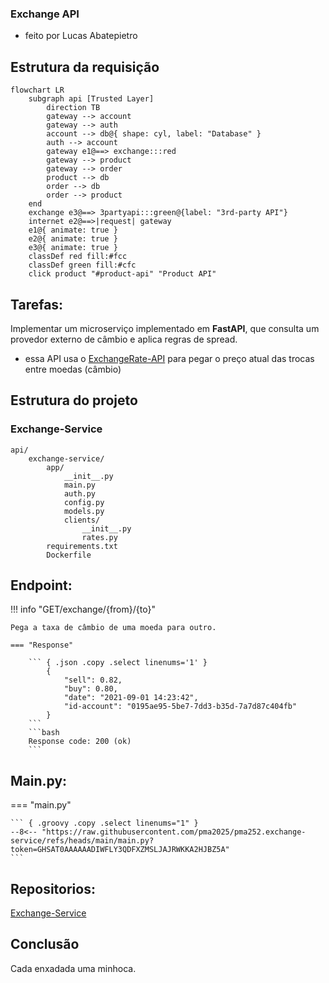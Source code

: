 ### Exchange API

- feito por Lucas Abatepietro

## Estrutura da requisição

```mermaid
flowchart LR
    subgraph api [Trusted Layer]
        direction TB
        gateway --> account
        gateway --> auth
        account --> db@{ shape: cyl, label: "Database" }
        auth --> account
        gateway e1@==> exchange:::red
        gateway --> product
        gateway --> order
        product --> db
        order --> db
        order --> product
    end
    exchange e3@==> 3partyapi:::green@{label: "3rd-party API"}
    internet e2@==>|request| gateway
    e1@{ animate: true }
    e2@{ animate: true }
    e3@{ animate: true }
    classDef red fill:#fcc
    classDef green fill:#cfc
    click product "#product-api" "Product API"
```

## Tarefas:

Implementar um microserviço implementado em **FastAPI**, que consulta um provedor externo de câmbio e aplica regras de spread.

- essa API usa o [ExchangeRate-API](https://www.exchangerate-api.com/) para pegar o preço atual das trocas entre moedas (câmbio)

## Estrutura do projeto

### Exchange-Service

```tree
api/
    exchange-service/
        app/
            __init__.py
            main.py
            auth.py
            config.py
            models.py
            clients/
                __init__.py
                rates.py
        requirements.txt
        Dockerfile
```

## Endpoint:

!!! info "GET/exchange/{from}/{to}"

    Pega a taxa de câmbio de uma moeda para outro.

    === "Response"

        ``` { .json .copy .select linenums='1' }
            {
                "sell": 0.82,
                "buy": 0.80,
                "date": "2021-09-01 14:23:42",
                "id-account": "0195ae95-5be7-7dd3-b35d-7a7d87c404fb"
            }
        ```
        ```bash
        Response code: 200 (ok)
        ```

## Main.py:

=== "main.py"

    ``` { .groovy .copy .select linenums="1" }
    --8<-- "https://raw.githubusercontent.com/pma2025/pma252.exchange-service/refs/heads/main/main.py?token=GHSAT0AAAAAADIWFLY3QDFXZMSLJAJRWKKA2HJBZ5A"
    ```

## Repositorios:

[Exchange-Service](https://github.com/pma2025/pma252.exchange-service)

## Conclusão

Cada enxadada uma minhoca.
